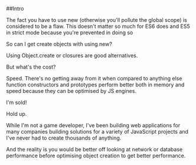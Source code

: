 ##Intro 

The fact you have to use new (otherwise you'll pollute the global scope) is considered to be a flaw. This doesn't matter so much for ES6 does and ES5 in strict mode because you're prevented in doing so

So can I get create objects with using new?

Using Object.create or closures are good alternatives.

But what's the cost?

Speed. There's no getting away from it when compared to anything else function constructors and prototypes perform better both in memory and speed because they can be optimised by JS engines.  

I'm sold!

Hold up.

While I'm not a game developer, I've been building web applications for many companies building solutions for a variety of JavaScript projects and I've never had to create thousands of anything.

And the reality is you would be better off looking at network or database performance before optimising object creation to get better performance.  